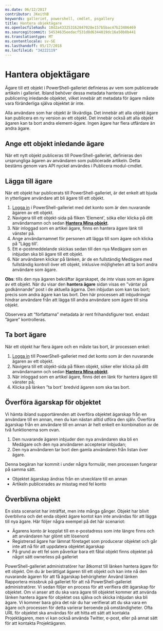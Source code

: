 ```yaml
---
ms.date: 06/12/2017
contributor: JKeithB
keywords: galleriet, powershell, cmdlet, psgallery
title: Hantera objektägare
ms.openlocfilehash: 10d2a433253162847028e157b5bac47b23406469
ms.sourcegitcommit: 54534635eedacf531d8d6344019dc16a50b8b441
ms.translationtype: MT
ms.contentlocale: sv-SE
ms.lasthandoff: 05/17/2018
ms.locfileid: "34222119"
---
```

# <a name="managing-item-owners"></a>Hantera objektägare

Ägare till ett objekt i PowerShell-galleriet definieras av vem som publicerade artikeln i galleriet.
Ibland behöver dessa metadata hanteras utöver publicering inledande objektet, vilket innebär att metadata för ägare måste vara föränderliga själva objektet är inte.

Alla användare som har objekt är likvärdiga.
Det innebär att alla objekt ägare kan publicera en ny version av ett objekt. Det innebär också att alla objekt ägaren kan ta bort andra element-ägare.
Ingen ägare har flera utfärdare än andra ägare.

## <a name="setting-an-items-initial-owner"></a>Ange ett objekt inledande ägare

När ett nytt objekt publiceras till PowerShell-galleriet, definieras den ursprungliga ägaren av användaren som publicerade artikeln. Detta bestäms genom vars API nyckel användes i Publicera modul-cmdlet.

## <a name="adding-owners"></a>Lägga till ägare

När ett objekt har publicerats till PowerShell-galleriet, är det enkelt att bjuda in ytterligare användare att bli ägare till ett objekt.

1. [Logga in](https://powershellgallery.com/users/account/LogOn) i PowerShell-galleriet med det konto som är den nuvarande ägaren av ett objekt.
2. Navigera till ett objekt-sida på fliken 'Element', söka eller klicka på ditt användarnamn och sedan [ **Hantera Mina objekt**](https://www.powershellgallery.com/account/Packages).
3. När inloggad som en artikel ägare, finns en hantera ägare länk till vänster på.
4. Ange användarnamnet för personen att lägga till som ägare och klicka på ”Lägg till'.
5. Ett e-postmeddelande skickas sedan till den nya Medägare som en inbjudan ska bli ägare till ett objekt.
6. När användaren klickar på länken, är de en fullständig Medägare med fullständig kontroll över ett objekt, inklusive möjligheten att ta bort andra användare som ägare.

**Obs**: tills den nya ägaren bekräftar ägarskapet, de *inte* visas som en ägare av ett objekt.
När du visar den **hantera ägare** sidan visas en ”väntar på godkännande” post i de aktuella ägarna.
Den inbjudan som kan tas bort; precis som andra ägare kan tas bort.
Den här processen att inbjudningar hindrar användare från att lägga till andra användare som ägare till sina objekt.

Observera att ”författarna” metadata är rent frihandsfigurer text. endast ”ägare” kontrolleras.


## <a name="removing-owners"></a>Ta bort ägare

När ett objekt har flera ägare och en måste tas bort, är processen enkel:

1. [Logga in](https://powershellgallery.com/users/account/LogOn) till PowerShell-galleriet med det konto som är den nuvarande ägaren av ett objekt.
2. Navigera till ett objekt-sida på fliken objekt, söker eller klicka på ditt användarnamn och sedan [ **Hantera Mina objekt**](https://www.powershellgallery.com/account/Packages).
3. När inloggad som en artikel ägare, finns det en länk för hantera ägare till vänster på;
4. Klicka på länken ”ta bort' bredvid ägaren som ska tas bort.



## <a name="transferring-item-ownership"></a>Överföra ägarskap för objektet

Vi hämta ibland supportärenden att överföra objektet ägarskap från en användare till en annan, men du kan nästan alltid utföra den själv.
Överföra ägarskap från en användare till en annan är helt enkelt en kombination av de två funktionerna som ovan.

1. Den nuvarande ägaren inbjuder den nya användaren ska bli en Medägare och den nya användaren accepterar inbjudan;
2. Den nya användaren tar bort den gamla användaren från listan över ägare.

Denna begäran har kommit i under några formulär, men processen fungerar på samma sätt.

- Objektet ägarskap ändras från en utvecklare till en annan
- Artikeln publicerades av misstag med fel konto


## <a name="orphaned-items"></a>Överblivna objekt

En sista scenariot har inträffat, men inte många gånger.
Objekt har blivit överblivna och det enda objekt ägare kontot kan inte användas för att lägga till nya ägare.
Här följer några exempel på det här scenariot:

- Ägarens konto är kopplat till en e-postadress som inte längre finns och att användaren har glömt sitt lösenord
- Registrerad ägare har lämnat företaget som producerar objektet och går inte att nå för att uppdatera objektet ägarskap
- På grund av ett fel som påverkar bara ett fåtal objekt finns objektet på något sätt ownerless på galleriet

PowerShell-galleriet administratörer har åtkomst till länken hantera ägare för ett objekt.
Om du är berättigat ägaren till ett objekt och kan inte nå den nuvarande ägaren för att få ägarskap behörigheter Använd länken Rapportera missbruk på galleriet för att nå PowerShell-galleriet administratörer.
Vi sedan följer en process för att verifiera ditt ägarskap för objektet.
Om vi anser att du ska vara ägare till objektet kommer att använda länken hantera ägare för objektet oss själva och skicka inbjudan ska bli ägare.
Vi kommer bara göra det när du har verifierat att du ska vara en ägare och processen för detta varierar beroende på omständigheter.
Ofta URL för objektet ska användas för att hitta ett sätt att kontakta Projektägaren, men vi kan också använda Twitter, e-post, eller på annat sätt för att kontakta Projektägaren.
